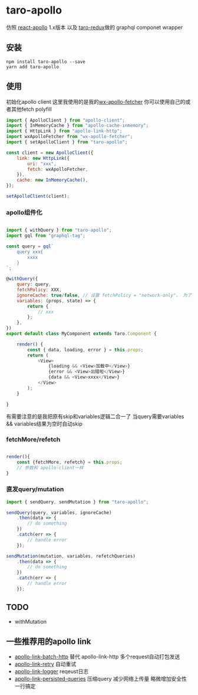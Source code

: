 # taro-apollo

仿照 [react-apollo](https://github.com/apollographql/react-apollo) 1.x版本 以及 [taro-redux](https://github.com/NervJS/taro/tree/master/packages/taro-redux)做的 graphql componet wrapper

## 安装
```
npm install taro-apollo --save
yarn add taro-apollo
```

## 使用

初始化apollo client 
这里我使用的是我的[wx-apollo-fetcher](https://github.com/kdong007/wx-apollo-fetcher) 你可以使用自己的或者其他fetch polyfill
```js
import { ApolloClient } from "apollo-client";
import { InMemoryCache } from "apollo-cache-inmemory";
import { HttpLink } from "apollo-link-http";
import wxApolloFetcher from "wx-apollo-fetcher";
import { setApolloClient } from "taro-apollo";

const client = new ApolloClient({
    link: new HttpLink({
        uri: "xxx",
        fetch: wxApolloFetcher,
    }),
    cache: new InMemoryCache(),
});

setApolloClient(client);
```

### apollo组件化
```js

import { withQuery } from "taro-apollo";
import gql from "graphql-tag";

const query = gql`
    query xxx{
        xxxx
    }
`;

@withQuery({
    query: query,
    fetchPolicy: XXX,
    ignoreCache: true/false, // 设置 fetchPolicy = "network-only"， 为了省事。。 
    variables: (props, state) => {
        return {
            // xxx
        };
    },
})
export default class MyComponent extends Taro.Component {

    render() {
        const { data, loading, error } = this.props;
        return (
            <View>
                {loading && <View>加载中</View>}
                {error && <View>出错啦</View>}
                {data && <View>xxxx</View>}
            </View>
        );
    }

}
```
有需要注意的是我把原有skip和variables逻辑二合一了 当query需要variables && variables结果为空时自动skip

### fetchMore/refetch
```js

render(){
    const {fetchMore, refetch} = this.props;
    // 参数和 apollo-client一样 
}

```


### 直发query/mutation
```js
import { sendQuery, sendMutation } from "taro-apollo";

sendQuery(query, variables, ignoreCache)
    .then(data => {
        // do something
    })
    .catch(err => {
        // handle error
    });

sendMutation(mutation, variables, refetchQueries)
    .then(data => {
        // do something
    })
    .catch(err => {
        // handle error
    });
```

## TODO
- withMutation

## 一些推荐用的apollo link
- [apollo-link-batch-http](https://github.com/apollographql/apollo-link/tree/master/packages/apollo-link-batch-http) 替代 apollo-link-http 多个request自动打包发送
- [apollo-link-retry](https://github.com/apollographql/apollo-link/tree/master/packages/apollo-link-retry) 自动重试
- [apollo-link-logger](https://github.com/blackxored/apollo-link-logger) reqeust日志
- [apollo-link-persisted-queries](https://github.com/apollographql/apollo-link-persisted-queries) 压缩query 减少网络上传量 略微增加安全性 一行搞定

